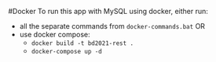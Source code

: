 #Docker
To run this app with MySQL using docker, either run:
- all the separate commands from `docker-commands.bat` OR 
- use docker compose:
  - `docker build -t bd2021-rest .`
  - `docker-compose up -d`
